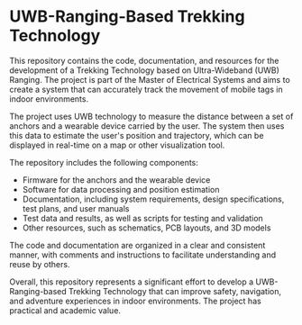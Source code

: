 # UWB-Ranging-Based Trekking Technology
This repository contains the code, documentation, and resources for the development of a Trekking Technology based on Ultra-Wideband (UWB) Ranging. The project is part of the Master of Electrical Systems and aims to create a system that can accurately track the movement of mobile tags in indoor environments.

The project uses UWB technology to measure the distance between a set of anchors and a wearable device carried by the user. The system then uses this data to estimate the user's position and trajectory, which can be displayed in real-time on a map or other visualization tool.

The repository includes the following components:

* Firmware for the anchors and the wearable device
* Software for data processing and position estimation
* Documentation, including system requirements, design specifications, test plans, and user manuals
* Test data and results, as well as scripts for testing and validation
* Other resources, such as schematics, PCB layouts, and 3D models

The code and documentation are organized in a clear and consistent manner, with comments and instructions to facilitate understanding and reuse by others.

Overall, this repository represents a significant effort to develop a UWB-Ranging-based Trekking Technology that can improve safety, navigation, and adventure experiences in indoor environments. The project has practical and academic value.
